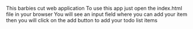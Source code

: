 This barbies cut web application
To use this app just open the index.html file in your browser
You will see an input field where you can add your item
then you will click on the add button to add your todo list items